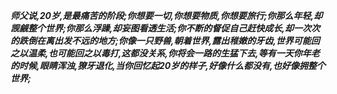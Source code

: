 ***师父说,20岁,是最痛苦的阶段;你想要一切,你想要物质,你想要旅行;你那么年轻,却觊觎整个世界;你那么浮躁,却妄图看透生活;你不断的督促自己赶快成长,却一次次的跌倒在离出发不远的地方;你像一只野兽,朝着世界,露出稚嫩的牙齿,世界可能回之以温柔,也可能回之以毒打,这都没关系,你将会一路的生猛下去,等有一天你年老的时候,眼睛浑浊,獠牙退化,当你回忆起20岁的样子,好像什么都没有,也好像拥整个世界;***